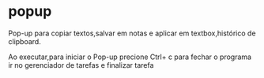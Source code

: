# popup
Pop-up para copiar textos,salvar em notas e aplicar em textbox,histórico de clipboard.

Ao executar,para iniciar o Pop-up precione Ctrl+ c
para fechar o programa ir no gerenciador de tarefas e finalizar tarefa
